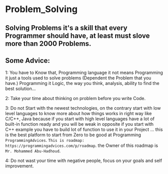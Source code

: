# Problem_Solving

## Solving Problems it's a skill that every Programmer should have, at least must slove more than 2000 Problems.

## Some Advice:

1: You have to Know that, Programming language it not means Programming it just a tools used to solve problems (Dependent the Problem that you have.)
Programming it Logic, the way you think, analysis, ability to find the best solution...

2: Take your time about thinking on problem before you write Code.

3: Do not Start with the newest technologies, on the contrary start with low level languages to know more about how things works in right way like C/C++, Java
because if you start with high level languages have a lot of built-in function ready and you will be weak in opposite if you start with C++ example you have to build lot of function to use it in your Project ... 
this is the best platform to start from Zero to be good at Programming `ProgrammingAdvices`.
`This is roadmap: https://programmingadvices.com/p/roadmap`.
the Owner of this roadmap is `Mr. Mohammed Abu-Hadhoud`.

4: Do not wast your time with negative people, focus on your goals and self improvement.
